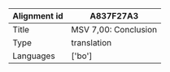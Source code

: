 |Alignment id | A837F27A3
| --- | --- 
|Title | MSV 7,00: Conclusion 
|Type | translation
|Languages | ['bo']